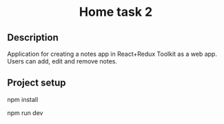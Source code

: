 <h1 style='text-align: center'>Home task 2</h1>

## Description

<p>Application for creating a notes app in React+Redux Toolkit as a web app. Users can add, edit and remove notes. </p>

## Project setup

<p>npm install</p>
<p>npm run dev</p>
